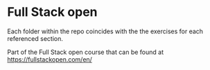 # Full Stack open

Each folder within the repo coincides with the the exercises for each referenced section.

Part of the Full Stack open course that can be found at https://fullstackopen.com/en/
